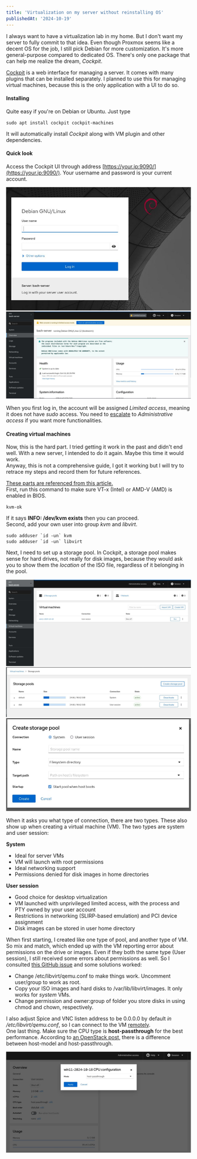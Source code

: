 ```yaml
---
title: 'Virtualization on my server without reinstalling OS'
publishedAt: '2024-10-19'
---
```

I always want to have a virtualization lab in my home. But I don't want my server to fully commit to that idea.
Even though Proxmox seems like a decent OS for the job, I still pick Debian for more customization. It's more
general-purpose compared to dedicated OS. There's only one package that can help me realize the dream, *Cockpit*.

[Cockpit](https://cockpit-project.org/) is a web interface for managing a server. It comes with many plugins that can be 
installed separately. I planned to use this for managing virtual machines, because this is the only application
with a UI to do so.

#### Installing
Quite easy if you're on Debian or Ubuntu. Just type
```
sudo apt install cockpit cockpit-machines
```
It will automatically install *Cockpit* along with VM plugin and other dependencies.

#### Quick look
Access the Cockpit UI through address [https://your.ip:9090/](https://your.ip:9090/). Your username and password
is your current account.

![](/images/blog/241019/1.jpg)
![](/images/blog/241019/2.jpg)

When you first log in, the account will be assigned *Limited access*, meaning it does not have *sudo* access.
You need to [escalate](https://cockpit-project.org/guide/latest/privileges.html) to *Administrative access*
if you want more functionalities.

#### Creating virtual machines
Now, this is the hard part. I tried getting it work in the past and didn't end well. With a new server, I intended to
do it again. Maybe this time it would work.  
Anyway, this is not a comprehensive guide, I got it working but I will try to retrace my steps and record them for
future references.

[These parts are referenced from this article.](https://help.ubuntu.com/community/KVM/Installation)  
First, run this command to make sure VT-x (Intel) or AMD-V (AMD) is enabled in BIOS.
```
kvm-ok
```
If it says **INFO: /dev/kvm exists** then you can proceed.  
Second, add your own user into group *kvm* and *libvirt*.
```
sudo adduser `id -un` kvm
sudo adduser `id -un` libvirt
```

Next, I need to set up a storage pool. In Cockpit, a storage pool makes sense for hard drives, not really for disk
images, because they would ask you to show them the *location* of the ISO file, regardless of it belonging in the pool.

![](/images/blog/241019/3.jpg)
![](/images/blog/241019/4.jpg)
![](/images/blog/241019/5.jpg)

When it asks you what type of connection, there are two types. These also show up when creating a virtual machine (VM).
The two types are system and user session:

**System**
- Ideal for server VMs
- VM will launch with root permissions
- Ideal networking support
- Permissions denied for disk images in home directories

**User session**
- Good choice for desktop virtualization
- VM launched with unprivileged limited access, with the process and PTY owned by your user account
- Restrictions in networking (SLIRP-based emulation) and PCI device assignment
- Disk images can be stored in user home directory

When first starting, I created like one type of pool, and another type of VM. So mix and match, which ended up with the
VM reporting error about permissions on the drive or images. Even if they both the same type (User session), I still
received some errors about permissions as well. So I consulted [this GitHub issue](https://github.com/jedi4ever/veewee/issues/996)
and some solutions worked:
- Change /etc/libvirt/qemu.conf to make things work. Uncomment user/group to work as root.
- Copy your ISO images and hard disks to /var/lib/libvirt/images. It only works for *system* VMs.
- Change permission and owner:group of folder you store disks in using chmod and chown, respectively.

I also adjust Spice and VNC listen address to be 0.0.0.0 by default *in /etc/libvirt/qemu.conf*, so I can connect to the VM [remotely](https://github.com/cockpit-project/cockpit-machines/issues/73).  
One last thing. Make sure the CPU type is **host-passthrough** for the best performance. According to
[an OpenStack post](https://wiki.openstack.org/wiki/LibvirtXMLCPUModel), there is a difference between
host-model and host-passthrough.

![](/images/blog/241019/6.jpg)
